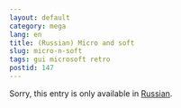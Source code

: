 ```yaml
---
layout: default
category: mega
lang: en
title: (Russian) Micro and soft 
slug: micro-n-soft
tags: gui microsoft retro 
postid: 147
---
```

<p>Sorry, this entry is only available in <a href="/mega/export/getposts.php">Russian</a>.</p>